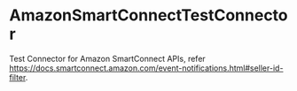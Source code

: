 # AmazonSmartConnectTestConnector
Test Connector for Amazon SmartConnect APIs, refer https://docs.smartconnect.amazon.com/event-notifications.html#seller-id-filter.
